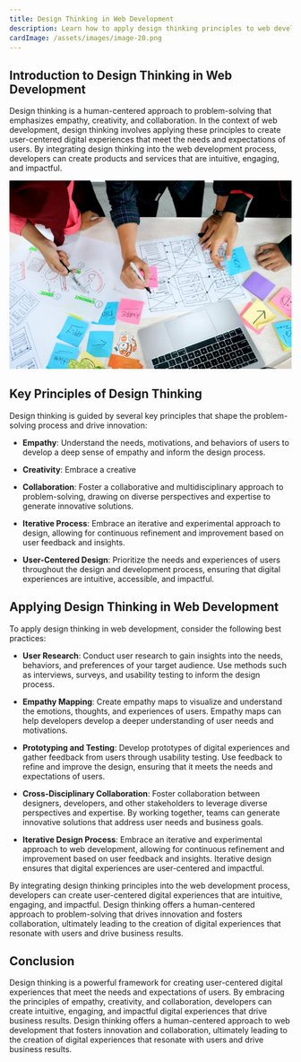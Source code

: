 ```yaml
---
title: Design Thinking in Web Development
description: Learn how to apply design thinking principles to web development and create user-centered digital experiences.
cardImage: /assets/images/image-20.png
---
```


## Introduction to Design Thinking in Web Development

Design thinking is a human-centered approach to problem-solving that emphasizes empathy, creativity, and collaboration. In the context of web development, design thinking involves applying these principles to create user-centered digital experiences that meet the needs and expectations of users. By integrating design thinking into the web development process, developers can create products and services that are intuitive, engaging, and impactful.

![Stock image](/assets/images/image-20.png)

## Key Principles of Design Thinking

Design thinking is guided by several key principles that shape the problem-solving process and drive innovation:

- **Empathy**: Understand the needs, motivations, and behaviors of users to develop a deep sense of empathy and inform the design process.

- **Creativity**: Embrace a creative

- **Collaboration**: Foster a collaborative and multidisciplinary approach to problem-solving, drawing on diverse perspectives and expertise to generate innovative solutions.

- **Iterative Process**: Embrace an iterative and experimental approach to design, allowing for continuous refinement and improvement based on user feedback and insights.

- **User-Centered Design**: Prioritize the needs and experiences of users throughout the design and development process, ensuring that digital experiences are intuitive, accessible, and impactful.

## Applying Design Thinking in Web Development

To apply design thinking in web development, consider the following best practices:

- **User Research**: Conduct user research to gain insights into the needs, behaviors, and preferences of your target audience. Use methods such as interviews, surveys, and usability testing to inform the design process.

- **Empathy Mapping**: Create empathy maps to visualize and understand the emotions, thoughts, and experiences of users. Empathy maps can help developers develop a deeper understanding of user needs and motivations.

- **Prototyping and Testing**: Develop prototypes of digital experiences and gather feedback from users through usability testing. Use feedback to refine and improve the design, ensuring that it meets the needs and expectations of users.

- **Cross-Disciplinary Collaboration**: Foster collaboration between designers, developers, and other stakeholders to leverage diverse perspectives and expertise. By working together, teams can generate innovative solutions that address user needs and business goals.

- **Iterative Design Process**: Embrace an iterative and experimental approach to web development, allowing for continuous refinement and improvement based on user feedback and insights. Iterative design ensures that digital experiences are user-centered and impactful.

By integrating design thinking principles into the web development process, developers can create user-centered digital experiences that are intuitive, engaging, and impactful. Design thinking offers a human-centered approach to problem-solving that drives innovation and fosters collaboration, ultimately leading to the creation of digital experiences that resonate with users and drive business results.

## Conclusion

Design thinking is a powerful framework for creating user-centered digital experiences that meet the needs and expectations of users. By embracing the principles of empathy, creativity, and collaboration, developers can create intuitive, engaging, and impactful digital experiences that drive business results. Design thinking offers a human-centered approach to web development that fosters innovation and collaboration, ultimately leading to the creation of digital experiences that resonate with users and drive business results.